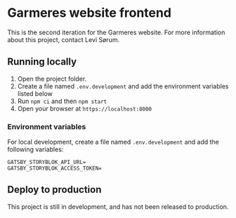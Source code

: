 # Garmeres website frontend

This is the second iteration for the Garmeres website. For more information about this project, contact Levi Sørum.

## Running locally

1. Open the project folder.
2. Create a file named `.env.development` and add the environment variables listed below
3. Run `npm ci` and then `npm start`
4. Open your browser at `https://localhost:8000`

### Environment variables

For local development, create a file named `.env.development` and add the following variables:

```
GATSBY_STORYBLOK_API_URL=
GATSBY_STORYBLOK_ACCESS_TOKEN=
```

## Deploy to production

This project is still in development, and has not been released to production.
